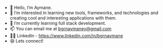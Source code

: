 - 👋 Hello, I’m Aymane.
- 👀 I’m interested in learning new tools, frameworks, and technologies and creating cool and interesting applications with them.
- 🌱 I’m currently learning full stack development.
- 📫 You can email me at bgrnaymaney@gmail.com
- 👨🏾‍ LinkedIn - https://www.linkedin.com/in/bgrnaymane
- 😄 Lets connect!
